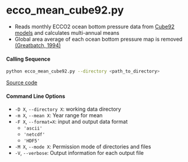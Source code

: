 ecco_mean_cube92.py
===================

- Reads monthly ECCO2 ocean bottom pressure data from [Cube92 models](https://ecco.jpl.nasa.gov/drive/files/ECCO2/cube92_latlon_quart_90S90N/readme.txt) and calculates multi-annual means
- Global area average of each ocean bottom pressure map is removed [(Greatbatch, 1994)](https://doi.org/10.1029/94JC00847)

#### Calling Sequence
```bash
python ecco_mean_cube92.py --directory <path_to_directory>
```
[Source code](https://github.com/tsutterley/model-harmonics/blob/main/ECCO/ecco_mean_cube92.py)

#### Command Line Options
- `-D X`, `--directory X`: working data directory
- `-m X`, `--mean X`: Year range for mean
- `-F X`, `--format=X`: input and output data format
    * `'ascii'`
    * `'netcdf'`
    * `'HDF5'`
- `-M X`, `--mode X`: Permission mode of directories and files
- `-V`, `--verbose`: Output information for each output file
